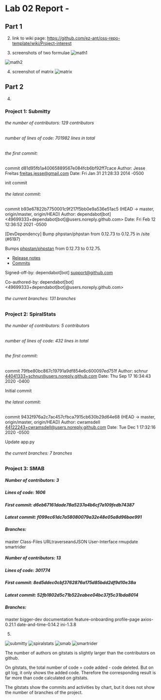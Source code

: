 # Lab 02 Report - 


## Part 1

2. link to wiki page: https://github.com/ez-ant/oss-repo-template/wiki/Project-interest

3. screenshots of two formulae
![math1](math1.jpg)  

![math2](math2.jpg)  

4. screenshot of matrix
![matrix](matrix.jpg)


## Part 2

4.
### Project 1: Submitty

###### the number of contributors: 129 contributors
###### number of lines of code: 701982 lines in total
###### the first commit:

commit d81d95fb1a40065889567e084fcb6bf92ff7cace
Author: Jesse Freitas <freitas.jesse@gmail.com>
Date:   Fri Jan 31 21:28:33 2014 -0500

init commit

###### the latest commit: 

commit b93e67822b7750001c9f217f5bb0e9a536e51ac5 (HEAD -> master, origin/master, origin/HEAD)
Author: dependabot[bot] <49699333+dependabot[bot]@users.noreply.github.com>
Date:   Fri Feb 12 12:36:52 2021 -0500

[DevDependency] Bump phpstan/phpstan from 0.12.73 to 0.12.75 in /site (#6197)

Bumps [phpstan/phpstan](https://github.com/phpstan/phpstan) from 0.12.73 to 0.12.75.
- [Release notes](https://github.com/phpstan/phpstan/releases)
- [Commits](https://github.com/phpstan/phpstan/compare/0.12.73...0.12.75)

Signed-off-by: dependabot[bot] <support@github.com>

Co-authored-by: dependabot[bot] <49699333+dependabot[bot]@users.noreply.github.com>

###### the current branches: 131 branches

### Project 2: SpiralStats

###### the number of contributors: 5 contributors
###### number of lines of code: 432 lines in total
###### the first commit:

commit 79fbe80bc867c19791a9df854e6c600097ed751f
Author: schnur <44041333+schnur@users.noreply.github.com>
Date:   Thu Sep 17 16:34:43 2020 -0400

Initial commit

###### the latest commit: 

commit 9432f976a2c7ac457cfbca7915cb630b29d64e68 (HEAD -> master, origin/master, origin/HEAD)
Author: cwramsdell <44122243+cwramsdell@users.noreply.github.com>
Date:   Tue Dec 1 17:32:16 2020 -0500

Update app.py

###### the current branches: 7 branches

### Project 3: SMAB

##### Number of contributors: 3
##### Lines of code: 1606
##### First commit: d6eb67161dade78a5237a4b6cf7a109fedb74387
##### Latest commit: f099ec61dc7a58080079a32e48e05a8d96bae991
##### Branches:
master
Class-Files
URLtraverseandJSON
User-Interface
rmupdate
smartrider

##### Number of contributors: 13
##### Lines of code: 301774
##### First commit: 8ed5ddec0cbf3762876a175d85bdd2df9d10e38a
##### Latest commit: 52fb1802d5c71b522eabee04bc37f5c31bda8014
##### Branches:
master
bigger-dev
documentation
feature-onboarding
profile-page
axios-0.21.1
date-and-time-0.14.2
ini-1.3.8


5. 
![submitty](submitty.jpg)
![spiralstats](spiralstats.jpg)
![smab](smab.jpg)
![smartrider](smartrider.jpg)

The number of authors on gitstats is slightly larger than the contributors on github. 

On gitstats, the total number of code = code added - code deleted. But on git log, it only shows the added code. Therefore the corresponding result is far more than code calculated on gitstats.

The gitstats show the commits and activities by chart, but it does not show the number of branches of the project.

